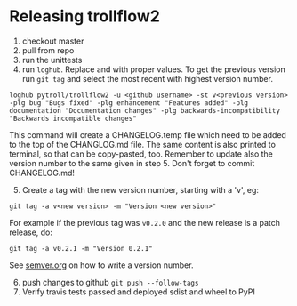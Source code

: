 # Releasing trollflow2

1. checkout master
2. pull from repo
3. run the unittests
4. run `loghub`.  Replace <github username> and <previous version> with proper
   values.  To get the previous version run `git tag` and select the most
   recent with highest version number.

```
loghub pytroll/trollflow2 -u <github username> -st v<previous version> -plg bug "Bugs fixed" -plg enhancement "Features added" -plg documentation "Documentation changes" -plg backwards-incompatibility "Backwards incompatible changes"
```

This command will create a CHANGELOG.temp file which need to be added
to the top of the CHANGLOG.md file.  The same content is also printed
to terminal, so that can be copy-pasted, too.  Remember to update also
the version number to the same given in step 5. Don't forget to commit
CHANGELOG.md!

5. Create a tag with the new version number, starting with a 'v', eg:

```
git tag -a v<new version> -m "Version <new version>"
```

For example if the previous tag was `v0.2.0` and the new release is a
patch release, do:

```
git tag -a v0.2.1 -m "Version 0.2.1"
```

See [semver.org](http://semver.org/) on how to write a version number.


6. push changes to github `git push --follow-tags`
7. Verify travis tests passed and deployed sdist and wheel to PyPI
